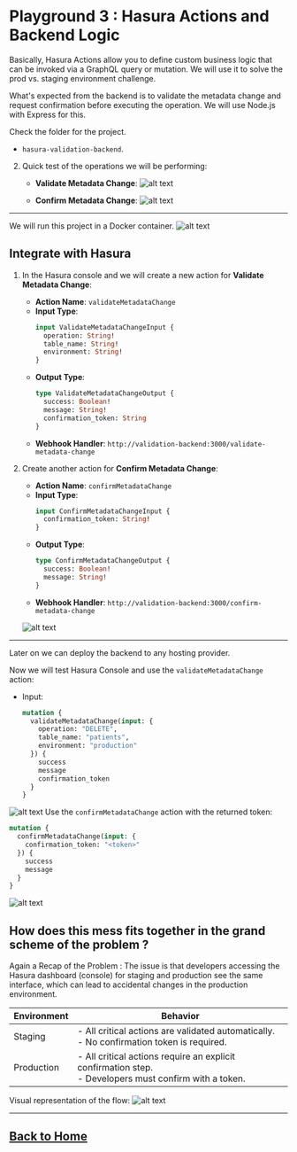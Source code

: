 # Playground 3 : Hasura Actions and Backend Logic
Basically, Hasura Actions allow you to define custom business logic that can be invoked via a GraphQL query or mutation. We will use it to solve the prod vs. staging environment challenge.

What's expected from the backend is to validate the metadata change and request confirmation before executing the operation. We will use Node.js with Express for this.

Check the folder for the project.
   -  `hasura-validation-backend`.


2. Quick test of the operations we will be performing:

   - **Validate Metadata Change**:
    ![alt text](image.png)


   - **Confirm Metadata Change**:
    ![alt text](image-1.png)


---

We will run this project in a Docker container.
![alt text](image-2.png)


## Integrate with Hasura

1. In the Hasura console and we will create a new action for **Validate Metadata Change**:
   - **Action Name**: `validateMetadataChange`
   - **Input Type**:
     ```graphql
     input ValidateMetadataChangeInput {
       operation: String!
       table_name: String!
       environment: String!
     }
     ```
   - **Output Type**:
     ```graphql
     type ValidateMetadataChangeOutput {
       success: Boolean!
       message: String!
       confirmation_token: String
     }
     ```
   - **Webhook Handler**: `http://validation-backend:3000/validate-metadata-change`

3. Create another action for **Confirm Metadata Change**:
   - **Action Name**: `confirmMetadataChange`
   - **Input Type**:
     ```graphql
     input ConfirmMetadataChangeInput {
       confirmation_token: String!
     }
     ```
   - **Output Type**:
     ```graphql
     type ConfirmMetadataChangeOutput {
       success: Boolean!
       message: String!
     }
     ```
   - **Webhook Handler**: `http://validation-backend:3000/confirm-metadata-change`

   ![alt text](image-3.png)

---

Later on we can deploy the backend to any hosting provider.



Now we will test Hasura Console and use the `validateMetadataChange` action:
   - Input:
     ```graphql
     mutation {
       validateMetadataChange(input: {
         operation: "DELETE",
         table_name: "patients",
         environment: "production"
       }) {
         success
         message
         confirmation_token
       }
     }
     ```
![alt text](image-4.png)
Use the `confirmMetadataChange` action with the returned token:
   ```graphql
   mutation {
     confirmMetadataChange(input: {
       confirmation_token: "<token>"
     }) {
       success
       message
     }
   }
   ```


![alt text](image-5.png)

## How does this mess fits together in the grand scheme of the problem ?

Again a Recap of the Problem : The issue is that developers accessing the Hasura dashboard (console) for staging and production see the same interface, which can lead to accidental changes in the production environment.

| Environment | Behavior |
|-------------|----------|
| Staging     | - All critical actions are validated automatically. <br> - No confirmation token is required. |
| Production  | - All critical actions require an explicit confirmation step. <br> - Developers must confirm with a token. |

Visual representation of the flow:
![alt text](image-6.png)

---
[Back to Home](../../README.md)
---
